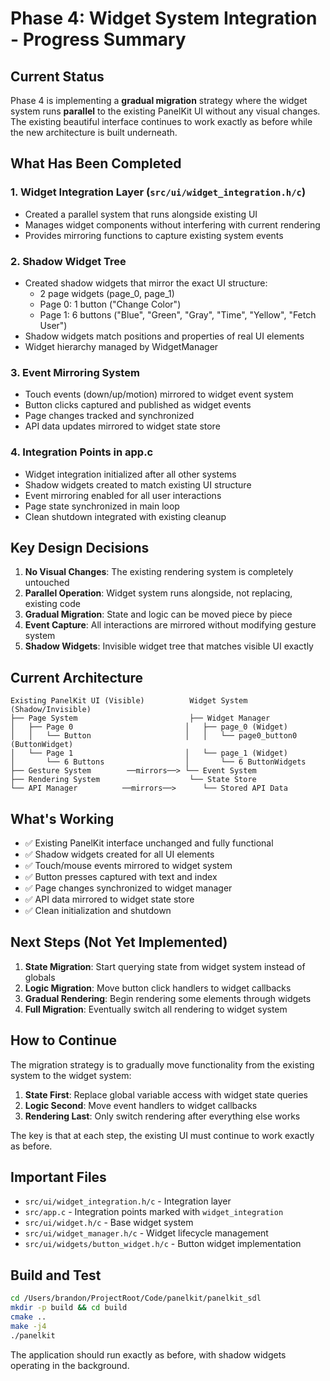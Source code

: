 # Phase 4: Widget System Integration - Progress Summary

## Current Status

Phase 4 is implementing a **gradual migration** strategy where the widget system runs **parallel** to the existing PanelKit UI without any visual changes. The existing beautiful interface continues to work exactly as before while the new architecture is built underneath.

## What Has Been Completed

### 1. Widget Integration Layer (`src/ui/widget_integration.h/c`)
- Created a parallel system that runs alongside existing UI
- Manages widget components without interfering with current rendering
- Provides mirroring functions to capture existing system events

### 2. Shadow Widget Tree
- Created shadow widgets that mirror the exact UI structure:
  - 2 page widgets (page_0, page_1)
  - Page 0: 1 button ("Change Color")
  - Page 1: 6 buttons ("Blue", "Green", "Gray", "Time", "Yellow", "Fetch User")
- Shadow widgets match positions and properties of real UI elements
- Widget hierarchy managed by WidgetManager

### 3. Event Mirroring System
- Touch events (down/up/motion) mirrored to widget event system
- Button clicks captured and published as widget events
- Page changes tracked and synchronized
- API data updates mirrored to widget state store

### 4. Integration Points in app.c
- Widget integration initialized after all other systems
- Shadow widgets created to match existing UI structure
- Event mirroring enabled for all user interactions
- Page state synchronized in main loop
- Clean shutdown integrated with existing cleanup

## Key Design Decisions

1. **No Visual Changes**: The existing rendering system is completely untouched
2. **Parallel Operation**: Widget system runs alongside, not replacing, existing code
3. **Gradual Migration**: State and logic can be moved piece by piece
4. **Event Capture**: All interactions are mirrored without modifying gesture system
5. **Shadow Widgets**: Invisible widget tree that matches visible UI exactly

## Current Architecture

```
Existing PanelKit UI (Visible)          Widget System (Shadow/Invisible)
├── Page System                         ├── Widget Manager
│   ├── Page 0                         │   ├── page_0 (Widget)
│   │   └── Button                     │   │   └── page0_button0 (ButtonWidget)
│   └── Page 1                         │   └── page_1 (Widget)
│       └── 6 Buttons                  │       └── 6 ButtonWidgets
├── Gesture System        ──mirrors──> └── Event System
├── Rendering System                    └── State Store
└── API Manager          ──mirrors──>      └── Stored API Data
```

## What's Working

- ✅ Existing PanelKit interface unchanged and fully functional
- ✅ Shadow widgets created for all UI elements
- ✅ Touch/mouse events mirrored to widget system
- ✅ Button presses captured with text and index
- ✅ Page changes synchronized to widget manager
- ✅ API data mirrored to widget state store
- ✅ Clean initialization and shutdown

## Next Steps (Not Yet Implemented)

1. **State Migration**: Start querying state from widget system instead of globals
2. **Logic Migration**: Move button click handlers to widget callbacks
3. **Gradual Rendering**: Begin rendering some elements through widgets
4. **Full Migration**: Eventually switch all rendering to widget system

## How to Continue

The migration strategy is to gradually move functionality from the existing system to the widget system:

1. **State First**: Replace global variable access with widget state queries
2. **Logic Second**: Move event handlers to widget callbacks
3. **Rendering Last**: Only switch rendering after everything else works

The key is that at each step, the existing UI must continue to work exactly as before.

## Important Files

- `src/ui/widget_integration.h/c` - Integration layer
- `src/app.c` - Integration points marked with `widget_integration`
- `src/ui/widget.h/c` - Base widget system
- `src/ui/widget_manager.h/c` - Widget lifecycle management
- `src/ui/widgets/button_widget.h/c` - Button widget implementation

## Build and Test

```bash
cd /Users/brandon/ProjectRoot/Code/panelkit/panelkit_sdl
mkdir -p build && cd build
cmake ..
make -j4
./panelkit
```

The application should run exactly as before, with shadow widgets operating in the background.